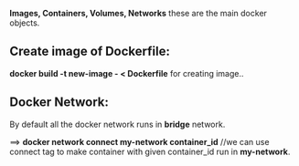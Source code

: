 **Images, Containers, Volumes, Networks** these are the main docker objects.


## Create image of Dockerfile:
**docker build -t new-image - < Dockerfile** for creating image..  


## Docker Network:
By default all the docker network runs in **bridge** network.

==> **docker network connect my-network container_id**   //we can use connect tag to make container with given container_id run in **my-network**.

